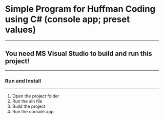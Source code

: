 # Simple Program for Huffman Coding using C# (console app; preset values)
-------------------------------------------------------------------------------
## You need MS Visual Studio to build and run this project!
-------------------------------------------------------------------------------
### Run and Install
-------------------------------------------------------------------------------
1. Open the project folder
2. Run the sln file
3. Build the project
4. Run the console app
